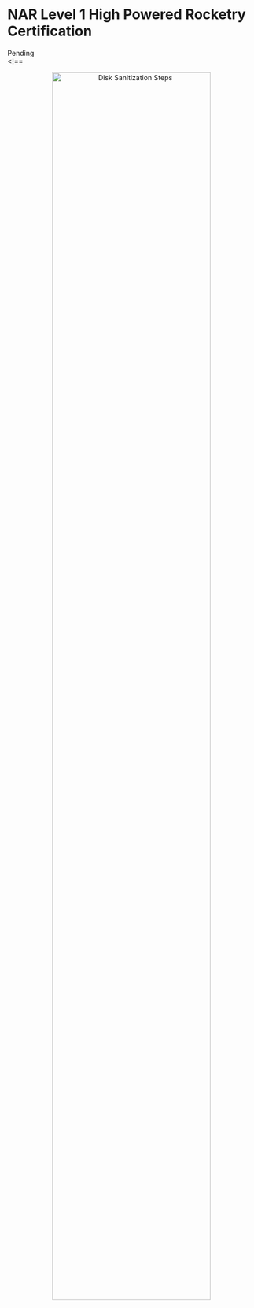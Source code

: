 <h1>NAR Level 1 High Powered Rocketry Certification</h1>



Pending
<br />
<!==
<p align="center">

<img src="https://i.postimg.cc/NGntpS5B/CSWA-Certificate.png" height="80%" width="80%" alt="Disk Sanitization Steps"/>
